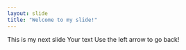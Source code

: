 ```yaml
---
layout: slide
title: "Welcome to my slide!"
---
```


This is my next slide
Your text
Use the left arrow to go back!
